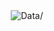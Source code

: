 <center><img src=https://raw.githubusercontent.com/ofsho/ofsho/974dcbd6423d3afdf92ca894ded79b35e533d511/github-metrics.svg alt=Data/></center>
